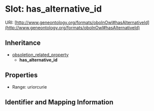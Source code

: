 # Slot: has_alternative_id

URI: [http://www.geneontology.org/formats/oboInOwl#hasAlternativeId](http://www.geneontology.org/formats/oboInOwl#hasAlternativeId)




## Inheritance

* [obsoletion_related_property](obsoletion_related_property.md)
    * **has_alternative_id**



## Properties

 * Range: uriorcurie



## Identifier and Mapping Information





